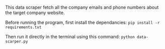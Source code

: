 This data scraper fetch all the company emails and phone numbers about the target company website.

Before running the program, first install the dependancies: 
```pip install -r requirements.txt```

Then run it directly in the terminal using this command:
```python data-scarper.py```
